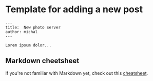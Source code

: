 # Template for adding a new post


```
---
title:  New photo server
author: michal
---

Lorem ipsum dolor...
```

## Markdown cheetsheet
If you're not familiar with Markdown yet, check out this [cheatsheet](https://github.com/adam-p/markdown-here/wiki/Markdown-Cheatsheet).
